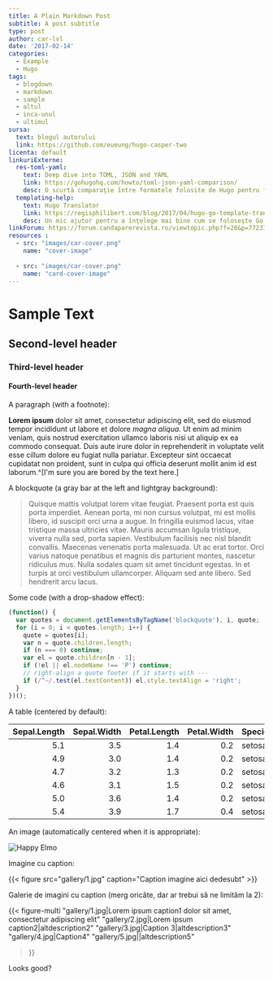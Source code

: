 ```yaml
---
title: A Plain Markdown Post
subtitle: A post subtitle
type: post
author: car-lvl
date: '2017-02-14'
categories:
  - Example
  - Hugo
tags:
  - blogdown
  - markdown
  - sample
  - altul
  - inca-unul
  - ultimul
sursa:
  text: blogul autorului
  link: https://github.com/eueung/hugo-casper-two
licenta: default
linkuriExterne:
  res-toml-yaml:
    text: Deep dive into TOML, JSON and YAML
    link: https://gohugohq.com/howto/toml-json-yaml-comparison/
    desc: O scurtă comparaţie între formatele folosite de Hugo pentru front-matter.
  templating-help:
    text: Hugo Translator
    link: https://regisphilibert.com/blog/2017/04/hugo-go-template-translator-explained-understanding/
    desc: Un mic ajutor pentru a înţelege mai bine cum se foloseşte Go în template-urile Hugo, având şi comparaţii cu PHP sau JavaScript.
linkForum: https://forum.candaparerevista.ro/viewtopic.php?f=28&p=77237  
resources :
  - src: "images/car-cover.png"
    name: "cover-image"
    
  - src: "images/car-cover.png"
    name: "card-cover-image"
---
```


# Sample Text

## Second-level header

### Third-level header

#### Fourth-level header

A paragraph (with a footnote):

**Lorem ipsum** <!--more-->dolor sit amet, consectetur adipiscing elit, sed do eiusmod tempor incididunt ut labore et dolore _magna aliqua_. Ut enim ad minim veniam, quis nostrud exercitation ullamco laboris nisi ut aliquip ex ea commodo consequat. Duis aute irure dolor in reprehenderit in voluptate velit esse cillum dolore eu fugiat nulla pariatur. Excepteur sint occaecat cupidatat non proident, sunt in culpa qui officia deserunt mollit anim id est laborum.^[I'm sure you are bored by the text here.]

A blockquote (a gray bar at the left and lightgray background):

> Quisque mattis volutpat lorem vitae feugiat. Praesent porta est quis porta imperdiet. Aenean porta, mi non cursus volutpat, mi est mollis libero, id suscipit orci urna a augue. In fringilla euismod lacus, vitae tristique massa ultricies vitae. Mauris accumsan ligula tristique, viverra nulla sed, porta sapien. Vestibulum facilisis nec nisl blandit convallis. Maecenas venenatis porta malesuada. Ut ac erat tortor. Orci varius natoque penatibus et magnis dis parturient montes, nascetur ridiculus mus. Nulla sodales quam sit amet tincidunt egestas. In et turpis at orci vestibulum ullamcorper. Aliquam sed ante libero. Sed hendrerit arcu lacus.

Some code (with a drop-shadow effect):

```js
(function() {
  var quotes = document.getElementsByTagName('blockquote'), i, quote;
  for (i = 0; i < quotes.length; i++) {
    quote = quotes[i];
    var n = quote.children.length;
    if (n === 0) continue;
    var el = quote.children[n - 1];
    if (!el || el.nodeName !== 'P') continue;
    // right-align a quote footer if it starts with ---
    if (/^—/.test(el.textContent)) el.style.textAlign = 'right';
  }
})();
```

A table (centered by default):

| Sepal.Length| Sepal.Width| Petal.Length| Petal.Width|Species |
|------------:|-----------:|------------:|-----------:|:-------|
|          5.1|         3.5|          1.4|         0.2|setosa  |
|          4.9|         3.0|          1.4|         0.2|setosa  |
|          4.7|         3.2|          1.3|         0.2|setosa  |
|          4.6|         3.1|          1.5|         0.2|setosa  |
|          5.0|         3.6|          1.4|         0.2|setosa  |
|          5.4|         3.9|          1.7|         0.4|setosa  |

An image (automatically centered when it is appropriate):

![Happy Elmo](https://slides.yihui.name/gif/happy-elmo.gif)


Imagine cu caption:

{{< figure  src="gallery/1.jpg" caption="Caption imagine aici dedesubt" >}}

Galerie de imagini cu caption (merg oricâte, dar ar trebui să ne limităm la 2):

{{< figure-multi
    "gallery/1.jpg|Lorem ipsum caption1 dolor sit amet, consectetur adipiscing elit"
    "gallery/2.jpg|Lorem ipsum caption2|altdescription2"
    "gallery/3.jpg|Caption 3|altdescription3"
    "gallery/4.jpg|Caption4"
    "gallery/5.jpg||altdescription5"
>}}

Looks good?
